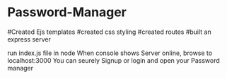 # Password-Manager
#Created Ejs templates
#created css styling
#created routes
#built an express server


run index.js file in node
When console shows Server online, browse to localhost:3000
You can seurely Signup or login and open your Password manager
